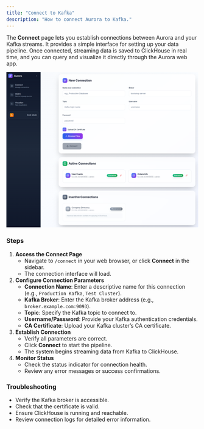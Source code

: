```yaml
---
title: "Connect to Kafka"
description: "How to connect Aurora to Kafka."
---
```


The **Connect** page lets you establish connections between Aurora and your Kafka streams. It provides a simple interface for setting up your data pipeline. Once connected, streaming data is saved to ClickHouse in real time, and you can query and visualize it directly through the Aurora web app.

![OpenAI API Key Config](../../../assets/docs/kafka-connections.png)

### Steps

1. **Access the Connect Page**
    - Navigate to `/connect` in your web browser, or click **Connect** in the sidebar.
    - The connection interface will load.
2. **Configure Connection Parameters**
   * **Connection Name**: Enter a descriptive name for this connection (e.g., `Production Kafka`, `Test Cluster`).
   * **Kafka Broker**: Enter the Kafka broker address (e.g., `broker.example.com:9093`).
   * **Topic**: Specify the Kafka topic to connect to.
   * **Username/Password**: Provide your Kafka authentication credentials.
   * **CA Certificate**: Upload your Kafka cluster’s CA certificate.
3. **Establish Connection**
   * Verify all parameters are correct.
   * Click **Connect** to start the pipeline.
   * The system begins streaming data from Kafka to ClickHouse.
4. **Monitor Status**
   * Check the status indicator for connection health.
   * Review any error messages or success confirmations.

### Troubleshooting

* Verify the Kafka broker is accessible.
* Check that the certificate is valid.
* Ensure ClickHouse is running and reachable.
* Review connection logs for detailed error information.
